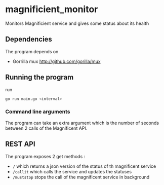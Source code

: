 # magnificient_monitor
Monitors Magnificient service and gives some status about its health
## Dependencies
The program depends on 
- Gorrilla mux http://github.com/gorilla/mux
## Running the program
run
```bash
go run main.go <interval>
```
### Command line arguments
The program can take an extra argument which is the number of seconds between 2 calls of the Magnificent API.
## REST API
The program exposes 2 get methods :
- `/` which returns a json version of the status of th magnificent service
- `/callit` which calls the service and updates the statuses
- `/muststop` stops the call of the magnificent service in background